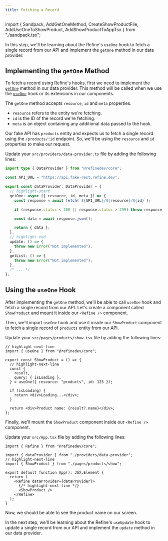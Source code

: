 ```yaml
---
title: Fetching a Record
---
```


import { Sandpack, AddGetOneMethod, CreateShowProductFile, AddUseOneToShowProduct, AddShowProductToAppTsx } from "./sandpack.tsx";

<Sandpack>

In this step, we'll be learning about the Refine's `useOne` hook to fetch a single record from our API and implement the `getOne` method in our data provider.

## Implementing the `getOne` Method

To fetch a record using Refine's hooks, first we need to implement the [`getOne`](/docs/data/data-provider/#getone-) method in our data provider. This method will be called when we use the [`useOne`](/docs/data/hooks/use-one) hook or its extensions in our components.

The `getOne` method accepts `resource`, `id` and `meta` properties.

- `resource` refers to the entity we're fetching.
- `id` is the ID of the record we're fetching.
- `meta` is an object containing any additional data passed to the hook.

Our fake API has `products` entity and expects us to fetch a single record using the `/products/:id` endpoint. So, we'll be using the `resource` and `id` properties to make our request.

Update your `src/providers/data-provider.ts` file by adding the following lines:

```ts title="src/providers/data-provider.ts"
import type { DataProvider } from "@refinedev/core";

const API_URL = "https://api.fake-rest.refine.dev";

export const dataProvider: DataProvider = {
  // highlight-start
  getOne: async ({ resource, id, meta }) => {
    const response = await fetch(`${API_URL}/${resource}/${id}`);

    if (response.status < 200 || response.status > 299) throw response;

    const data = await response.json();

    return { data };
  },
  // highlight-end
  update: () => {
    throw new Error("Not implemented");
  },
  getList: () => {
    throw new Error("Not implemented");
  },
  /* ... */
};
```

<AddGetOneMethod />

## Using the `useOne` Hook

After implementing the `getOne` method, we'll be able to call `useOne` hook and fetch a single record from our API. Let's create a component called `ShowProduct` and mount it inside our `<Refine />` component.

<CreateShowProductFile />

Then, we'll import `useOne` hook and use it inside our `ShowProduct` component to fetch a single record of `products` entity from our API.

Update your `src/pages/products/show.tsx` file by adding the following lines:

```tsx title="src/pages/products/show.tsx"
// highlight-next-line
import { useOne } from "@refinedev/core";

export const ShowProduct = () => {
  // highlight-next-line
  const {
    result,
    query: { isLoading },
  } = useOne({ resource: "products", id: 123 });

  if (isLoading) {
    return <div>Loading...</div>;
  }

  return <div>Product name: {result?.name}</div>;
};
```

<AddUseOneToShowProduct />

Finally, we'll mount the `ShowProduct` component inside our `<Refine />` component.

Update your `src/App.tsx` file by adding the following lines:

```tsx title="src/App.tsx"
import { Refine } from "@refinedev/core";

import { dataProvider } from "./providers/data-provider";
// highlight-next-line
import { ShowProduct } from "./pages/products/show";

export default function App(): JSX.Element {
  return (
    <Refine dataProvider={dataProvider}>
      {/* highlight-next-line */}
      <ShowProduct />
    </Refine>
  );
}
```

<AddShowProductToAppTsx />

Now, we should be able to see the product name on our screen.

In the next step, we'll be learning about the Refine's `useUpdate` hook to update a single record from our API and implement the `update` method in our data provider.

</Sandpack>
